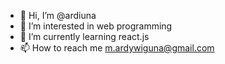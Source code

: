 - 👋 Hi, I’m @ardiuna
- 👀 I’m interested in web programming
- 🌱 I’m currently learning react.js
- 📫 How to reach me m.ardywiguna@gmail.com

<!---
ardiuna/ardiuna is a ✨ special ✨ repository because its `README.md` (this file) appears on your GitHub profile.
You can click the Preview link to take a look at your changes.
--->
